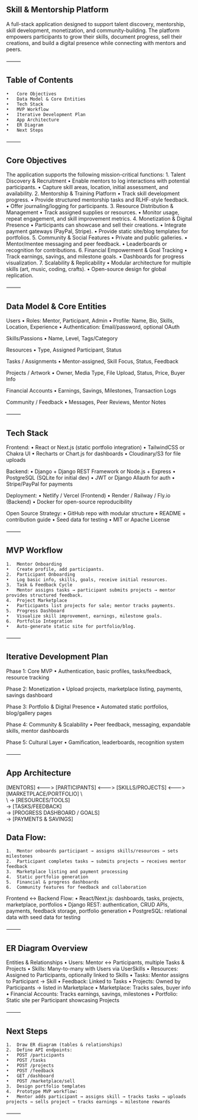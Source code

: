 ## Skill & Mentorship Platform

A full-stack application designed to support talent discovery, mentorship, skill development, monetization, and community-building. The platform empowers participants to grow their skills, document progress, sell their creations, and build a digital presence while connecting with mentors and peers.

⸻

## Table of Contents
	•	Core Objectives
	•	Data Model & Core Entities
	•	Tech Stack
	•	MVP Workflow
	•	Iterative Development Plan
	•	App Architecture
	•	ER Diagram
	•	Next Steps

⸻

## Core Objectives

The application supports the following mission-critical functions:
	1.	Talent Discovery & Recruitment
	•	Enable mentors to log interactions with potential participants.
	•	Capture skill areas, location, initial assessment, and availability.
	2.	Mentorship & Training Platform
	•	Track skill development progress.
	•	Provide structured mentorship tasks and RLHF-style feedback.
	•	Offer journaling/logging for participants.
	3.	Resource Distribution & Management
	•	Track assigned supplies or resources.
	•	Monitor usage, repeat engagement, and skill improvement metrics.
	4.	Monetization & Digital Presence
	•	Participants can showcase and sell their creations.
	•	Integrate payment gateways (PayPal, Stripe).
	•	Provide static site/blog templates for portfolios.
	5.	Community & Social Features
	•	Private and public galleries.
	•	Mentor/mentee messaging and peer feedback.
	•	Leaderboards or recognition for contributions.
	6.	Financial Empowerment & Goal Tracking
	•	Track earnings, savings, and milestone goals.
	•	Dashboards for progress visualization.
	7.	Scalability & Replicability
	•	Modular architecture for multiple skills (art, music, coding, crafts).
	•	Open-source design for global replication.

⸻

## Data Model & Core Entities

Users
	•	Roles: Mentor, Participant, Admin
	•	Profile: Name, Bio, Skills, Location, Experience
	•	Authentication: Email/password, optional OAuth

Skills/Passions
	•	Name, Level, Tags/Category

Resources
	•	Type, Assigned Participant, Status

Tasks / Assignments
	•	Mentor-assigned, Skill Focus, Status, Feedback

Projects / Artwork
	•	Owner, Media Type, File Upload, Status, Price, Buyer Info

Financial Accounts
	•	Earnings, Savings, Milestones, Transaction Logs

Community / Feedback
	•	Messages, Peer Reviews, Mentor Notes

⸻

## Tech Stack

Frontend:
	•	React or Next.js (static portfolio integration)
	•	TailwindCSS or Chakra UI
	•	Recharts or Chart.js for dashboards
	•	Cloudinary/S3 for file uploads

Backend:
	•	Django + Django REST Framework or Node.js + Express
	•	PostgreSQL (SQLite for initial dev)
	•	JWT or Django Allauth for auth
	•	Stripe/PayPal for payments

Deployment:
	•	Netlify / Vercel (Frontend)
	•	Render / Railway / Fly.io (Backend)
	•	Docker for open-source reproducibility

Open Source Strategy:
	•	GitHub repo with modular structure
	•	README + contribution guide
	•	Seed data for testing
	•	MIT or Apache License

⸻

## MVP Workflow
	1.	Mentor Onboarding
	•	Create profile, add participants.
	2.	Participant Onboarding
	•	Log basic info, skills, goals, receive initial resources.
	3.	Task & Feedback Cycle
	•	Mentor assigns tasks → participant submits projects → mentor provides structured feedback.
	4.	Project Marketplace
	•	Participants list projects for sale; mentor tracks payments.
	5.	Progress Dashboard
	•	Visualize skill improvement, earnings, milestone goals.
	6.	Portfolio Integration
	•	Auto-generate static site for portfolio/blog.

⸻

## Iterative Development Plan

Phase 1: Core MVP
	•	Authentication, basic profiles, tasks/feedback, resource tracking

Phase 2: Monetization
	•	Upload projects, marketplace listing, payments, savings dashboard

Phase 3: Portfolio & Digital Presence
	•	Automated static portfolios, blog/gallery pages

Phase 4: Community & Scalability
	•	Peer feedback, messaging, expandable skills, mentor dashboards

Phase 5: Cultural Layer
	•	Gamification, leaderboards, recognition system

⸻

## App Architecture

[MENTORS] <---> [PARTICIPANTS] <---> [SKILLS/PROJECTS] <---> [MARKETPLACE/PORTFOLIO]
      \                          \
       \                          -> [RESOURCES/TOOLS]
        \
         -> [TASKS/FEEDBACK] 
                 \
                  -> [PROGRESS DASHBOARD / GOALS]
                           \
                            -> [PAYMENTS & SAVINGS]

## Data Flow:
	1.	Mentor onboards participant → assigns skills/resources → sets milestones
	2.	Participant completes tasks → submits projects → receives mentor feedback
	3.	Marketplace listing and payment processing
	4.	Static portfolio generation
	5.	Financial & progress dashboards
	6.	Community features for feedback and collaboration

Frontend ↔ Backend Flow:
	•	React/Next.js: dashboards, tasks, projects, marketplace, portfolios
	•	Django REST: authentication, CRUD APIs, payments, feedback storage, portfolio generation
	•	PostgreSQL: relational data with seed data for testing

⸻

## ER Diagram Overview

Entities & Relationships
	•	Users: Mentor ↔ Participants, multiple Tasks & Projects
	•	Skills: Many-to-many with Users via UserSkills
	•	Resources: Assigned to Participants, optionally linked to Skills
	•	Tasks: Mentor assigns to Participant → Skill
	•	Feedback: Linked to Tasks
	•	Projects: Owned by Participants → listed in Marketplace
	•	Marketplace: Tracks sales, buyer info
	•	Financial Accounts: Tracks earnings, savings, milestones
	•	Portfolio: Static site per Participant showcasing Projects

⸻

## Next Steps
	1.	Draw ER diagram (tables & relationships)
	2.	Define API endpoints:
	•	POST /participants
	•	POST /tasks
	•	POST /projects
	•	POST /feedback
	•	GET /dashboard
	•	POST /marketplace/sell
	3.	Design portfolio templates
	4.	Prototype MVP workflow:
	•	Mentor adds participant → assigns skill → tracks tasks → uploads projects → sells project → tracks earnings → milestone rewards

⸻
